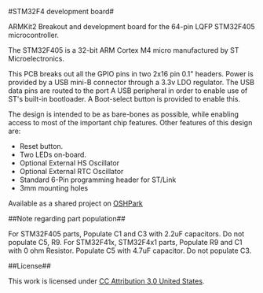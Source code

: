 #STM32F4 development board#

ARMKit2 Breakout and development board for the 64-pin LQFP STM32F405 microcontroller.

The STM32F405 is a 32-bit ARM Cortex M4 micro manufactured by ST Microelectronics.

This PCB breaks out all the GPIO pins in two 2x16 pin 0.1" headers.  Power is provided by a USB mini-B connector through a 3.3v LDO regulator.  The USB data pins are routed to the port A USB peripheral in order to enable use of ST's built-in bootloader.  A Boot-select button is provided to enable this. 

The design is intended to be as bare-bones as possible, while enabling access to most of the important chip features.  Other features of this design are:

* Reset button.
* Two LEDs on-board.
* Optional External HS Oscillator
* Optional External RTC Oscillator
* Standard 6-Pin programming header for ST/Link
* 3mm mounting holes

Available as a shared project on [OSHPark](https://oshpark.com/profiles/MonkeyKungFu)

##Note regarding part population##

For STM32F405 parts, Populate C1 and C3 with 2.2uF capacitors.  Do not populate C5, R9.
For STM32F41x, STM32F4x1 parts, Populate R9 and C1 with 0 ohm Resistor.  Populate C5 with 4.7uF capacitor.  Do not populate C3.

##License##

This work is licensed under [CC Attribution 3.0 United States](https://creativecommons.org/licenses/by/3.0/us/).

